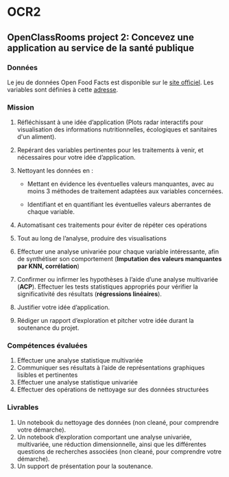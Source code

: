 # OCR2
## OpenClassRooms project 2: Concevez une application au service de la santé publique

### Données
Le jeu de données Open Food Facts est disponible sur le [site officiel](https://world.openfoodfacts.org/). Les variables sont définies à cette [adresse](https://world.openfoodfacts.org/data/data-fields.txt).

### Mission   
   
   1. Réfléchissant à une idée d’application (Plots radar interactifs pour visualisation des informations nutritionnelles, écologiques et sanitaires d'un aliment).
   
   2. Repérant des variables pertinentes pour les traitements à venir, et nécessaires pour votre idée d’application.
   
   3. Nettoyant les données en :
      
      - Mettant en évidence les éventuelles valeurs manquantes, avec au moins 3 méthodes de traitement adaptées aux variables concernées.
      
      - Identifiant et en quantifiant les éventuelles valeurs aberrantes de chaque variable.
      
   4. Automatisant ces traitements pour éviter de répéter ces opérations
   5. Tout au long de l’analyse, produire des visualisations
   6. Effectuer une analyse univariée pour chaque variable intéressante, afin de synthétiser son comportement (**Imputation des valeurs manquantes par KNN, corrélation**)
   7. Confirmer ou infirmer les hypothèses à l’aide d’une analyse multivariée (**ACP**). Effectuer les tests statistiques appropriés pour vérifier la significativité des résultats (**régressions linéaires**).
   8. Justifier votre idée d’application.
   9. Rédiger un rapport d’exploration et pitcher votre idée durant la soutenance du projet.

   

### Compétences évaluées

  1. Effectuer une analyse statistique multivariée
  2. Communiquer ses résultats à l’aide de représentations graphiques lisibles et pertinentes
  3. Effectuer une analyse statistique univariée 
  4. Effectuer des opérations de nettoyage sur des données structurées

### Livrables 

  1.  Un notebook du nettoyage des données (non cleané, pour comprendre votre démarche).
  2.  Un notebook d’exploration comportant une analyse univariée, multivariée, une réduction dimensionnelle, ainsi que les différentes questions de recherches associées (non cleané, pour comprendre votre démarche).
  3. Un support de présentation pour la soutenance.

